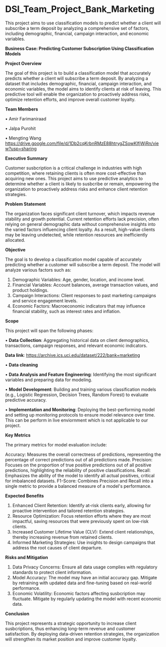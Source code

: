 # DSI_Team_Project_Bank_Marketing
This project aims to use classification models to predict whether a client will subscribe a term deposit by analyzing a comprehensive set of factors, including demographic, financial, campaign interaction, and economic variables.




**Business Case: Predicting Customer Subscription Using Classification Models**

**Project Overview**

The goal of this project is to build a classification model that accurately predicts whether a client will subscribe a term deposit. By analyzing a dataset that includes demographic, financial, campaign interaction, and economic variables, the model aims to identify clients at risk of leaving. This predictive tool will enable the organization to proactively address risks, optimize retention efforts, and improve overall customer loyalty.

**Team Members**

•	Amir Farimaniraad

•	Jalpa Purohit

•	Mengting Wang
https://drive.google.com/file/d/1Db2cqKrbnRMzE88htrygZSowKIfjWjRn/view?usp=sharing

**Executive Summary**

Customer susbcription is a critical challenge in industries with high competition, where retaining clients is often more cost-effective than acquiring new ones. This project aims to use predictive analytics to determine whether a client is likely to susbcribe or remain, empowering the organization to proactively address  risks and enhance client retention strategies.

**Problem Statement**

The organization faces significant client turnover, which impacts revenue stability and growth potential. Current retention efforts lack precision, often relying on general demographic data without comprehensive insights into the varied factors influencing client loyalty. As a result, high-value clients may be leaving undetected, while retention resources are inefficiently allocated.

**Objective**

The goal is to develop a classification model capable of accurately predicting whether a customer will subscribe a term deposit. The model will analyze various factors such as:

1.	Demographic Variables: Age, gender, location, and income level.
2.	Financial Variables: Account balances, average transaction values, and product holdings.
3.	Campaign Interactions: Client responses to past marketing campaigns and service engagement levels.
4.	Economic Factors: Macroeconomic indicators that may influence financial stability, such as interest rates and inflation.
   
**Scope**

This project will span the following phases:

•	**Data Collection**: Aggregating historical data on client demographics, transactions, campaign responses, and relevant economic indicators.

**Data link**: https://archive.ics.uci.edu/dataset/222/bank+marketing  

•	**Data cleaning**

•	**Data Analysis and Feature Engineering**: Identifying the most significant variables and preparing data for modeling.

•	**Model Development**: Building and training various classification models (e.g., Logistic Regression, Decision Trees, Random Forest) to evaluate predictive accuracy.

•	**Implementation and Monitoring**: Deploying the best-performing model and setting up monitoring protocols to ensure model relevance over time. This can be perform in live enviornment which is not applicable to our project.


**Key Metrics**

The primary metrics for model evaluation include:

Accuracy: Measures the overall correctness of predictions, representing the percentage of correct predictions out of all predictions made.
Precision: Focuses on the proportion of true positive predictions out of all positive predictions, highlighting the reliability of positive classifications.
Recall: Emphasizes the ability of the model to identify all actual positives, critical for imbalanced datasets.
F1-Score: Combines Precision and Recall into a single metric to provide a balanced measure of a model's performance.

**Expected Benefits**

1.	Enhanced Client Retention: Identify at-risk clients early, allowing for proactive intervention and tailored retention strategies.
2.	Resource Optimization: Focus retention efforts where they are most impactful, saving resources that were previously spent on low-risk clients.
3.	Increased Customer Lifetime Value (CLV): Extend client relationships, thereby increasing revenue from retained clients.
4.	Informed Marketing Strategies: Use insights  to design campaigns that address the root causes of client departure.
   
**Risks and Mitigation**

1.	Data Privacy Concerns: Ensure all data usage complies with regulatory standards to protect client information.
2.	Model Accuracy: The model may have an initial accuracy gap. Mitigate by retraining with updated data and fine-tuning based on real-world performance.
3.	Economic Volatility: Economic factors affecting susbcription may fluctuate. Mitigate by regularly updating the model with recent economic data.
   
**Conclusion**

This project represents a strategic opportunity to increase client susbcriptions, thus enhancing long-term revenue and customer satisfaction. By deploying data-driven retention strategies, the organization will strengthen its market position and improve customer loyalty.

